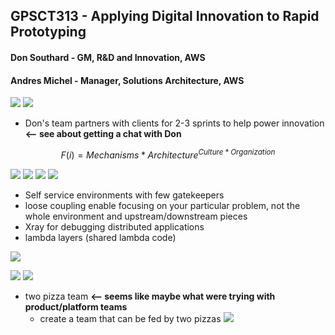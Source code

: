 ## GPSCT313 - Applying Digital Innovation to Rapid Prototyping

#### Don Southard - GM, R&D and Innovation, AWS
#### Andres Michel - Manager, Solutions Architecture, AWS

![  ](../images/20181129_143923.jpg)
![  ](../images/20181129_144118.jpg)


- Don's team partners with clients for 2-3 sprints to help power innovation **<-- see about getting a chat with Don**


$$ F(i) = Mechanisms * Architecture^{Culture*Organization} $$

![  ](../images/20181129_144415.jpg)
![  ](../images/20181129_144652.jpg)
![  ](../images/20181129_144922.jpg)
![  ](../images/20181129_145324.jpg)



- Self service environments with few gatekeepers
- loose coupling enable focusing on your particular problem, not the whole environment and upstream/downstream pieces
- Xray for debugging distributed applications
- lambda layers (shared lambda code)

![  ](../images/20181129_150407.jpg)

![  ](../images/20181129_150625.jpg)
![  ](../images/20181129_150837.jpg)
- two pizza team **<-- seems like maybe what were trying with product/platform teams**
	- create a team that can be fed by two pizzas
![  ](../images/20181129_151028.jpg)

